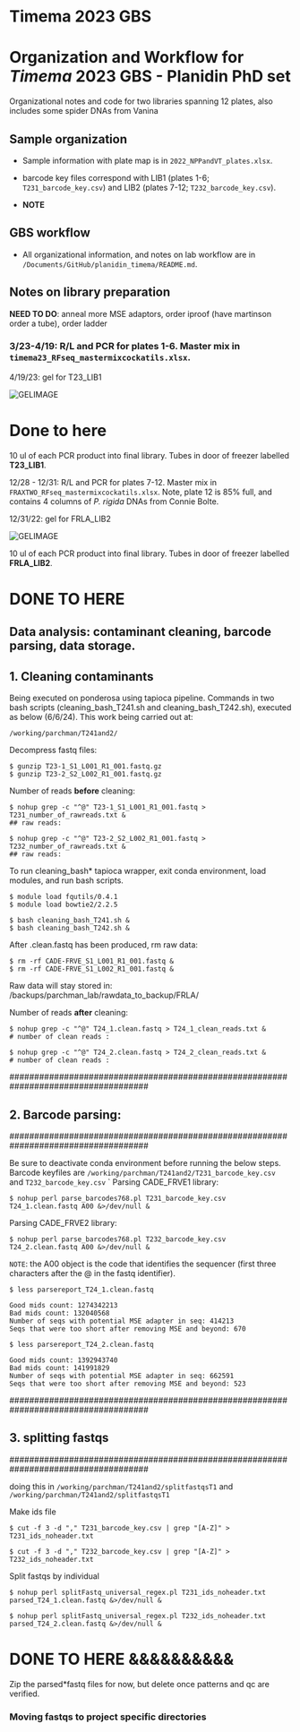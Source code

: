 # Timema 2023 GBS
# Organization and Workflow for *Timema* 2023 GBS - Planidin PhD set 
Organizational notes and code for two libraries spanning 12 plates, also includes some spider DNAs from Vanina


## Sample organization
- Sample information with plate map is in `2022_NPPandVT_plates.xlsx`.

- barcode key files correspond with LIB1 (plates 1-6; `T231_barcode_key.csv`) and LIB2 (plates 7-12; `T232_barcode_key.csv`).

- **NOTE** 

## GBS workflow

- All organizational information, and notes on lab workflow are in `/Documents/GitHub/planidin_timema/README.md`.

## Notes on library preparation

**NEED TO DO**: anneal more MSE adaptors, order iproof (have martinson order a tube), order ladder

### 3/23-4/19: R/L and PCR for plates 1-6. Master mix in `timema23_RFseq_mastermixcockatils.xlsx`.

4/19/23: gel for T23_LIB1
 
![GELIMAGE](md_images/T23__LIB1_GEL.jpg)


# Done to here
10 ul of each PCR product into final library. Tubes in door of freezer labelled **T23_LIB1**.

12/28 - 12/31: R/L and PCR for plates 7-12. Master mix in `FRAXTWO_RFseq_mastermixcockatils.xlsx`. Note, plate 12 is 85% full, and contains 4 columns of *P. rigida* DNAs from Connie Bolte.

12/31/22: gel for FRLA_LIB2
 
![GELIMAGE](md_images/FRLA2_gel.jpg)

10 ul of each PCR product into final library. Tubes in door of freezer labelled **FRLA_LIB2**.

# DONE TO HERE ###################


## Data analysis: contaminant cleaning, barcode parsing, data storage.

## 1. Cleaning contaminants

Being executed on ponderosa using tapioca pipeline. Commands in two bash scripts (cleaning_bash_T241.sh and cleaning_bash_T242.sh), executed as below (6/6/24). This work being carried out at:

    /working/parchman/T241and2/

Decompress fastq files:

    $ gunzip T23-1_S1_L001_R1_001.fastq.gz
    $ gunzip T23-2_S2_L002_R1_001.fastq.gz

Number of reads **before** cleaning:

    $ nohup grep -c "^@" T23-1_S1_L001_R1_001.fastq > T231_number_of_rawreads.txt &
    ## raw reads: 

    $ nohup grep -c "^@" T23-2_S2_L002_R1_001.fastq > T232_number_of_rawreads.txt &
    ## raw reads: 

To run cleaning_bash* tapioca wrapper, exit conda environment, load modules, and run bash scripts.

    $ module load fqutils/0.4.1
    $ module load bowtie2/2.2.5
    
    $ bash cleaning_bash_T241.sh &
    $ bash cleaning_bash_T242.sh &

After .clean.fastq has been produced, rm raw data:

    $ rm -rf CADE-FRVE_S1_L001_R1_001.fastq &
    $ rm -rf CADE-FRVE_S1_L002_R1_001.fastq &

Raw data will stay stored in: /backups/parchman_lab/rawdata_to_backup/FRLA/

Number of reads **after** cleaning:

    $ nohup grep -c "^@" T24_1.clean.fastq > T24_1_clean_reads.txt &
    # number of clean reads : 

    $ nohup grep -c "^@" T24_2.clean.fastq > T24_2_clean_reads.txt &
    # number of clean reads : 

####################################################################################
## 2. Barcode parsing:
####################################################################################

Be sure to deactivate conda environment before running the below steps. Barcode keyfiles are `/working/parchman/T241and2/T231_barcode_key.csv` and `T232_barcode_key.csv`
`
Parsing CADE_FRVE1 library:

    $ nohup perl parse_barcodes768.pl T231_barcode_key.csv T24_1.clean.fastq A00 &>/dev/null &

Parsing CADE_FRVE2 library:

    $ nohup perl parse_barcodes768.pl T232_barcode_key.csv T24_2.clean.fastq A00 &>/dev/null &

`NOTE`: the A00 object is the code that identifies the sequencer (first three characters after the @ in the fastq identifier).

    $ less parsereport_T24_1.clean.fastq

    Good mids count: 1274342213
    Bad mids count: 132040568
    Number of seqs with potential MSE adapter in seq: 414213
    Seqs that were too short after removing MSE and beyond: 670

    $ less parsereport_T24_2.clean.fastq

    Good mids count: 1392943740
    Bad mids count: 141991829
    Number of seqs with potential MSE adapter in seq: 662591
    Seqs that were too short after removing MSE and beyond: 523

####################################################################################
## 3. splitting fastqs
####################################################################################

doing this in `/working/parchman/T241and2/splitfastqsT1` and `/working/parchman/T241and2/splitfastqsT1`

Make ids file

    $ cut -f 3 -d "," T231_barcode_key.csv | grep "[A-Z]" > T231_ids_noheader.txt

    $ cut -f 3 -d "," T232_barcode_key.csv | grep "[A-Z]" > T232_ids_noheader.txt

Split fastqs by individual

    $ nohup perl splitFastq_universal_regex.pl T231_ids_noheader.txt parsed_T24_1.clean.fastq &>/dev/null &

    $ nohup perl splitFastq_universal_regex.pl T232_ids_noheader.txt parsed_T24_2.clean.fastq &>/dev/null &

# DONE TO HERE &&&&&&&&&&


Zip the parsed*fastq files for now, but delete once patterns and qc are verified.

### Moving fastqs to project specific directories
